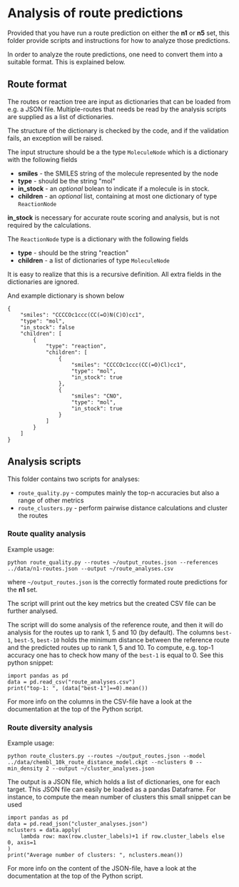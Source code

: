 # Analysis of route predictions

Provided that you have run a route prediction on either the **n1** or **n5** set,
this folder provide scripts and instructions for how to analyze those predictions.

In order to analyze the route predictions, one need to convert them into a suitable format. This is explained below. 

## Route format

The routes or reaction tree are input as dictionaries that can be loaded from e.g. a JSON file. Multiple-routes that needs be read by the analysis scripts are supplied as a list of dictionaries.

The structure of the dictionary is checked by the code, and if the validation fails, an exception will be raised.

The input structure should be a the type `MoleculeNode` which is a dictionary with the following fields

* **smiles** - the SMILES string of the molecule represented by the node
* **type** - should be the string "mol"
* **in_stock** - an *optional* bolean to indicate if a molecule is in stock. 
* **children** - an *optional* list, containing at most one dictionary of type `ReactionNode`

**in_stock** is necessary for accurate route scoring and analysis, but is not required by the calculations.

The `ReactionNode` type is a dictionary with the following fields

* **type** - should be the string "reaction"
* **children** - a list of dictionaries of type `MoleculeNode`

It is easy to realize that this is a recursive definition. All extra fields in the dictionaries are ignored.

And example dictionary is shown below


    {
        "smiles": "CCCCOc1ccc(CC(=O)N(C)O)cc1",
        "type": "mol",
        "in_stock": false
        "children": [
            {
                "type": "reaction",
                "children": [
                    {
                        "smiles": "CCCCOc1ccc(CC(=O)Cl)cc1",
                        "type": "mol",
                        "in_stock": true
                    },
                    {
                        "smiles": "CNO",
                        "type": "mol",
                        "in_stock": true
                    }
                ]
            }
        ]
    }


## Analysis scripts

This folder contains two scripts for analyses:

* `route_quality.py` - computes mainly the top-n accuracies but also a range of other metrics
* `route_clusters.py` - perform pairwise distance calculations and cluster the routes

### Route quality analysis

Example usage:

    python route_quality.py --routes ~/output_routes.json --references ../data/n1-routes.json --output ~/route_analyses.csv

where `~/output_routes.json` is the correctly formated route predictions for the **n1** set.

The script will print out the key metrics but the created CSV file can be further analysed.

The script will do some analysis of the reference route, and then it will do analysis for the routes up to rank 1, 5 and 10 (by default). The columns `best-1`, `best-5`, `best-10` holds the minimum distance between the reference route and the predicted routes up to rank 1, 5 and 10. To compute, e.g. top-1 accuracy one has to check how many of the `best-1` is equal to 0. See this python snippet:

    import pandas as pd
    data = pd.read_csv("route_analyses.csv")
    print("top-1: ", (data["best-1"]==0).mean())

For more info on the columns in the CSV-file have a look at the documentation at the top of the Python script.

### Route diversity analysis

Example usage:

    python route_clusters.py --routes ~/output_routes.json --model ../data/chembl_10k_route_distance_model.ckpt --nclusters 0 --min_density 2 --output ~/cluster_analyses.json

The output is a JSON file, which holds a list of dictionaries, one for each target. This JSON file can easily be loaded as a pandas Dataframe. For instance, 
to compute the mean number of clusters this small snippet can be used

    import pandas as pd
    data = pd.read_json("cluster_analyses.json")
    nclusters = data.apply(
        lambda row: max(row.cluster_labels)+1 if row.cluster_labels else 0, axis=1
    )
    print("Average number of clusters: ", nclusters.mean())

For more info on the content of the JSON-file, have a look at the documentation at the top of the Python script.
